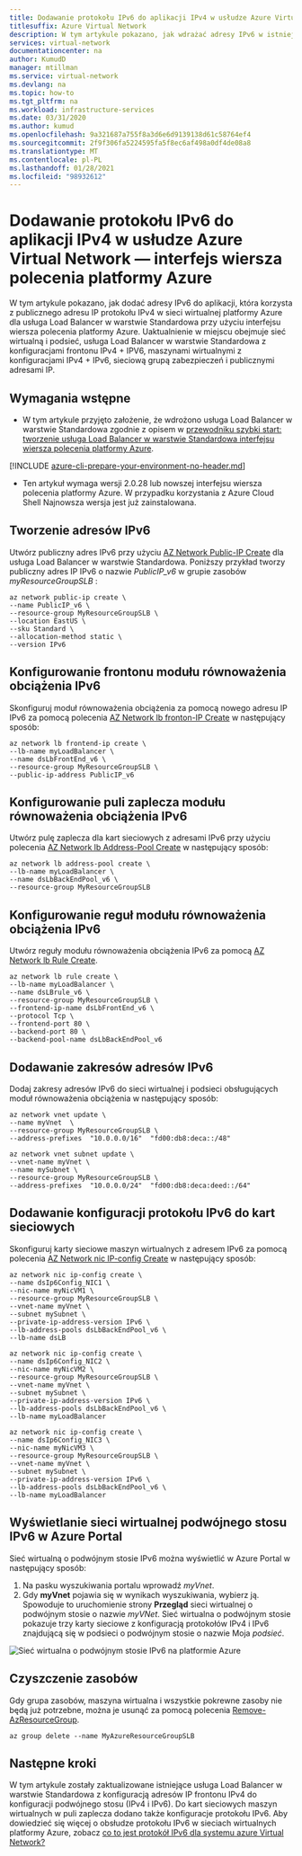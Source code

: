 ```yaml
---
title: Dodawanie protokołu IPv6 do aplikacji IPv4 w usłudze Azure Virtual Network — interfejs wiersza polecenia platformy Azure
titlesuffix: Azure Virtual Network
description: W tym artykule pokazano, jak wdrażać adresy IPv6 w istniejącej aplikacji w usłudze Azure Virtual Network przy użyciu interfejsu wiersza polecenia platformy Azure.
services: virtual-network
documentationcenter: na
author: KumudD
manager: mtillman
ms.service: virtual-network
ms.devlang: na
ms.topic: how-to
ms.tgt_pltfrm: na
ms.workload: infrastructure-services
ms.date: 03/31/2020
ms.author: kumud
ms.openlocfilehash: 9a321687a755f8a3d6e6d9139138d61c58764ef4
ms.sourcegitcommit: 2f9f306fa5224595fa5f8ec6af498a0df4de08a8
ms.translationtype: MT
ms.contentlocale: pl-PL
ms.lasthandoff: 01/28/2021
ms.locfileid: "98932612"
---
```

# <a name="add-ipv6-to-an-ipv4-application-in-azure-virtual-network---azure-cli"></a>Dodawanie protokołu IPv6 do aplikacji IPv4 w usłudze Azure Virtual Network — interfejs wiersza polecenia platformy Azure

W tym artykule pokazano, jak dodać adresy IPv6 do aplikacji, która korzysta z publicznego adresu IP protokołu IPv4 w sieci wirtualnej platformy Azure dla usługa Load Balancer w warstwie Standardowa przy użyciu interfejsu wiersza polecenia platformy Azure. Uaktualnienie w miejscu obejmuje sieć wirtualną i podsieć, usługa Load Balancer w warstwie Standardowa z konfiguracjami frontonu IPv4 + IPV6, maszynami wirtualnymi z konfiguracjami IPv4 + IPv6, sieciową grupą zabezpieczeń i publicznymi adresami IP.

## <a name="prerequisites"></a>Wymagania wstępne

- W tym artykule przyjęto założenie, że wdrożono usługa Load Balancer w warstwie Standardowa zgodnie z opisem w [przewodniku szybki start: tworzenie usługa Load Balancer w warstwie Standardowa interfejsu wiersza polecenia platformy Azure](../load-balancer/quickstart-load-balancer-standard-public-cli.md).

[!INCLUDE [azure-cli-prepare-your-environment-no-header.md](../../includes/azure-cli-prepare-your-environment-no-header.md)]

- Ten artykuł wymaga wersji 2.0.28 lub nowszej interfejsu wiersza polecenia platformy Azure. W przypadku korzystania z Azure Cloud Shell Najnowsza wersja jest już zainstalowana.

## <a name="create-ipv6-addresses"></a>Tworzenie adresów IPv6

Utwórz publiczny adres IPv6 przy użyciu [AZ Network Public-IP Create](/cli/azure/network/public-ip) dla usługa Load Balancer w warstwie Standardowa. Poniższy przykład tworzy publiczny adres IP IPv6 o nazwie *PublicIP_v6* w grupie zasobów *myResourceGroupSLB* :

```azurecli-interactive
az network public-ip create \
--name PublicIP_v6 \
--resource-group MyResourceGroupSLB \
--location EastUS \
--sku Standard \
--allocation-method static \
--version IPv6
```

## <a name="configure-ipv6-load-balancer-frontend"></a>Konfigurowanie frontonu modułu równoważenia obciążenia IPv6

Skonfiguruj moduł równoważenia obciążenia za pomocą nowego adresu IP IPv6 za pomocą polecenia [AZ Network lb fronton-IP Create](/cli/azure/network/lb/frontend-ip#az-network-lb-frontend-ip-create) w następujący sposób:

```azurecli-interactive
az network lb frontend-ip create \
--lb-name myLoadBalancer \
--name dsLbFrontEnd_v6 \
--resource-group MyResourceGroupSLB \
--public-ip-address PublicIP_v6
```

## <a name="configure-ipv6-load-balancer-backend-pool"></a>Konfigurowanie puli zaplecza modułu równoważenia obciążenia IPv6

Utwórz pulę zaplecza dla kart sieciowych z adresami IPv6 przy użyciu polecenia [AZ Network lb Address-Pool Create](/cli/azure/network/lb/address-pool#az-network-lb-address-pool-create) w następujący sposób:

```azurecli-interactive
az network lb address-pool create \
--lb-name myLoadBalancer \
--name dsLbBackEndPool_v6 \
--resource-group MyResourceGroupSLB
```

## <a name="configure-ipv6-load-balancer-rules"></a>Konfigurowanie reguł modułu równoważenia obciążenia IPv6

Utwórz reguły modułu równoważenia obciążenia IPv6 za pomocą [AZ Network lb Rule Create](/cli/azure/network/lb/rule#az-network-lb-rule-create).

```azurecli-interactive
az network lb rule create \
--lb-name myLoadBalancer \
--name dsLBrule_v6 \
--resource-group MyResourceGroupSLB \
--frontend-ip-name dsLbFrontEnd_v6 \
--protocol Tcp \
--frontend-port 80 \
--backend-port 80 \
--backend-pool-name dsLbBackEndPool_v6
```

## <a name="add-ipv6-address-ranges"></a>Dodawanie zakresów adresów IPv6

Dodaj zakresy adresów IPv6 do sieci wirtualnej i podsieci obsługujących moduł równoważenia obciążenia w następujący sposób:

```azurecli-interactive
az network vnet update \
--name myVnet  \
--resource-group MyResourceGroupSLB \
--address-prefixes  "10.0.0.0/16"  "fd00:db8:deca::/48"

az network vnet subnet update \
--vnet-name myVnet \
--name mySubnet \
--resource-group MyResourceGroupSLB \
--address-prefixes  "10.0.0.0/24"  "fd00:db8:deca:deed::/64"  
```

## <a name="add-ipv6-configuration-to-nics"></a>Dodawanie konfiguracji protokołu IPv6 do kart sieciowych

Skonfiguruj karty sieciowe maszyn wirtualnych z adresem IPv6 za pomocą polecenia [AZ Network nic IP-config Create](/cli/azure/network/nic/ip-config#az-network-nic-ip-config-create) w następujący sposób:

```azurecli-interactive
az network nic ip-config create \
--name dsIp6Config_NIC1 \
--nic-name myNicVM1 \
--resource-group MyResourceGroupSLB \
--vnet-name myVnet \
--subnet mySubnet \
--private-ip-address-version IPv6 \
--lb-address-pools dsLbBackEndPool_v6 \
--lb-name dsLB

az network nic ip-config create \
--name dsIp6Config_NIC2 \
--nic-name myNicVM2 \
--resource-group MyResourceGroupSLB \
--vnet-name myVnet \
--subnet mySubnet \
--private-ip-address-version IPv6 \
--lb-address-pools dsLbBackEndPool_v6 \
--lb-name myLoadBalancer

az network nic ip-config create \
--name dsIp6Config_NIC3 \
--nic-name myNicVM3 \
--resource-group MyResourceGroupSLB \
--vnet-name myVnet \
--subnet mySubnet \
--private-ip-address-version IPv6 \
--lb-address-pools dsLbBackEndPool_v6 \
--lb-name myLoadBalancer
```

## <a name="view-ipv6-dual-stack-virtual-network-in-azure-portal"></a>Wyświetlanie sieci wirtualnej podwójnego stosu IPv6 w Azure Portal

Sieć wirtualną o podwójnym stosie IPv6 można wyświetlić w Azure Portal w następujący sposób:
1. Na pasku wyszukiwania portalu wprowadź *myVnet*.
2. Gdy **myVnet** pojawia się w wynikach wyszukiwania, wybierz ją. Spowoduje to uruchomienie strony **Przegląd** sieci wirtualnej o podwójnym stosie o nazwie *myVNet*. Sieć wirtualna o podwójnym stosie pokazuje trzy karty sieciowe z konfiguracją protokołów IPv4 i IPv6 znajdującą się w podsieci o podwójnym stosie o nazwie Moja *podsieć*.

  ![Sieć wirtualna o podwójnym stosie IPv6 na platformie Azure](./media/ipv6-add-to-existing-vnet-powershell/ipv6-dual-stack-vnet.png)


## <a name="clean-up-resources"></a>Czyszczenie zasobów

Gdy grupa zasobów, maszyna wirtualna i wszystkie pokrewne zasoby nie będą już potrzebne, można je usunąć za pomocą polecenia [Remove-AzResourceGroup](/powershell/module/az.resources/remove-azresourcegroup).

```azurecli-interactive
az group delete --name MyAzureResourceGroupSLB
```

## <a name="next-steps"></a>Następne kroki

W tym artykule zostały zaktualizowane istniejące usługa Load Balancer w warstwie Standardowa z konfiguracją adresów IP frontonu IPv4 do konfiguracji podwójnego stosu (IPv4 i IPv6). Do kart sieciowych maszyn wirtualnych w puli zaplecza dodano także konfiguracje protokołu IPv6. Aby dowiedzieć się więcej o obsłudze protokołu IPv6 w sieciach wirtualnych platformy Azure, zobacz [co to jest protokół IPv6 dla systemu azure Virtual Network?](ipv6-overview.md)
